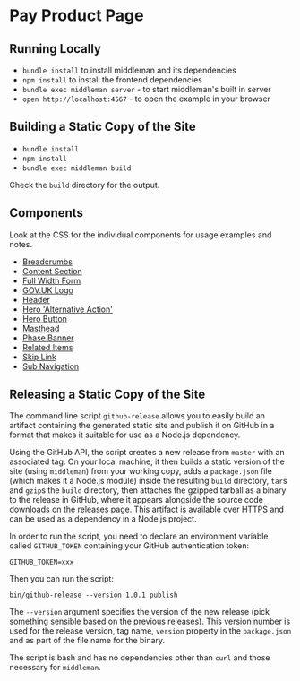 # Pay Product Page

## Running Locally

- `bundle install` to install middleman and its dependencies
- `npm install` to install the frontend dependencies
- `bundle exec middleman server` - to start middleman's built in server
- `open http://localhost:4567` - to open the example in your browser

## Building a Static Copy of the Site

- `bundle install`
- `npm install`
- `bundle exec middleman build`

Check the `build` directory for the output.

## Components

Look at the CSS for the individual components for usage examples and notes.

- [Breadcrumbs](source/stylesheets/modules/_breadcrumbs.scss)
- [Content Section](source/stylesheets/modules/_content-section.scss)
- [Full Width Form](source/stylesheets/modules/_full-width-form.scss)
- [GOV.UK Logo](source/stylesheets/modules/_govuk-logo.scss)
- [Header](source/stylesheets/modules/_header.scss)
- [Hero 'Alternative Action'](source/stylesheets/modules/_hero-alternative-action.scss)
- [Hero Button](source/stylesheets/modules/_hero-button.scss)
- [Masthead](source/stylesheets/modules/_masthead.scss)
- [Phase Banner](source/stylesheets/modules/_phase-banner.scss)
- [Related Items](source/stylesheets/modules/_related-items.scss)
- [Skip Link](source/stylesheets/modules/_skip-link.scss)
- [Sub Navigation](source/stylesheets/modules/_sub-navigation.scss)

## Releasing a Static Copy of the Site

The command line script `github-release` allows you to easily build an artifact containing the generated static site and publish it on GitHub in a format that makes it suitable for use as a Node.js dependency.

Using the GitHub API, the script creates a new release from `master` with an associated tag. On your local machine, it then builds a static version of the site (using `middleman`) from your working copy, adds a `package.json` file (which makes it a Node.js module) inside the resulting `build` directory, `tar`s and `gzip`s the `build` directory, then attaches the gzipped tarball as a binary to the release in GitHub, where it appears alongside the source code downloads on the releases page. This artifact is available over HTTPS and can be used as a dependency in a Node.js project.

In order to run the script, you need to declare an environment variable called `GITHUB_TOKEN` containing your GitHub authentication token:

`GITHUB_TOKEN=xxx`

Then you can run the script:

`bin/github-release --version 1.0.1 publish`

The `--version` argument specifies the version of the new release (pick something sensible based on the previous releases). This version number is used for the release version, tag name, `version` property in the `package.json` and as part of the file name for the binary.

The script is bash and has no dependencies other than `curl` and those necessary for `middleman`.

